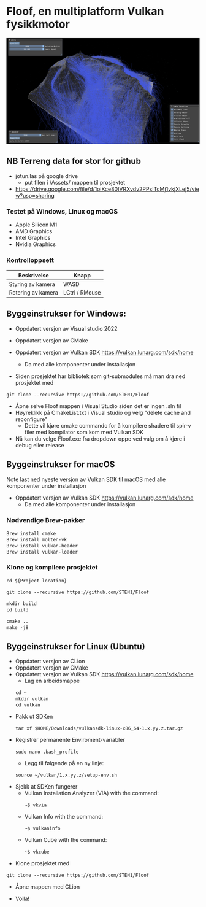 # Floof, en multiplatform Vulkan fysikkmotor
![Floof example image](Assets/FloofHeaderRainColor.png)

## NB Terreng data for stor for github
* jotun.las på google drive
	* put filen i /Assets/ mappen til prosjektet
* https://drive.google.com/file/d/1oiKce80IVRXvdv2PPsITcMj1vkjXLej5/view?usp=sharing

### Testet på Windows, Linux og macOS
 * Apple Silicon M1
 * AMD Graphics
 * Intel Graphics
 * Nvidia Graphics

### Kontrolloppsett
| Beskrivelse           | Knapp          | 
|-----------------------|----------------|
| Styring av kamera     | WASD           | 
| Rotering av kamera    | LCtrl / RMouse | 


## Byggeinstrukser for Windows:
* Oppdatert versjon av Visual studio 2022
* Oppdatert versjon av CMake
* Oppdatert versjon av Vulkan SDK https://vulkan.lunarg.com/sdk/home
  * Da med alle komponenter under installasjon

* Siden prosjektet har bibliotek som git-submodules må man dra ned prosjektet med
```
git clone --recursive https://github.com/STEN1/Floof
```
* Åpne selve Floof mappen i Visual Studio siden det er ingen .sln fil
* Høyreklikk på CmakeList.txt i Visual studio og velg "delete cache and reconfigure"
  * Dette vil kjøre cmake commando for å kompilere shadere til spir-v filer med kompilator som kom med Vulkan SDK
* Nå kan du velge Floof.exe fra dropdown oppe ved valg om å kjøre i debug eller release


## Byggeinstrukser for macOS

Note last ned nyeste versjon av Vulkan SDK til macOS med alle komponenter under installasjon
* Oppdatert versjon av Vulkan SDK https://vulkan.lunarg.com/sdk/home
  * Da med alle komponenter under installasjon

### Nødvendige Brew-pakker
```
Brew install cmake
Brew install molten-vk
Brew install vulkan-header
Brew install vulkan-loader
```

### Klone og kompilere prosjektet
```
cd ${Project location}
```
```
git clone --recursive https://github.com/STEN1/Floof
```

```
mkdir build
cd build
```

```
cmake ..
make -j8
```

## Byggeinstrukser for Linux (Ubuntu)

* Oppdatert versjon av CLion
* Oppdatert versjon av CMake
* Oppdatert versjon av Vulkan SDK https://vulkan.lunarg.com/sdk/home
  * Lag en arbeidsmappe 
  ```
  cd ~
  mkdir vulkan
  cd vulkan
  ```
* Pakk ut SDKen
  ```
  tar xf $HOME/Downloads/vulkansdk-linux-x86_64-1.x.yy.z.tar.gz
  ```
* Registrer permanente Enviroment-variabler
  ```
  sudo nano .bash_profile
  ```
  * Legg til følgende på en ny linje:
  ```
  source ~/vulkan/1.x.yy.z/setup-env.sh
  ```
* Sjekk at SDKen fungerer
  * Vulkan Installation Analyzer (VIA) with the command:
	```
	~$ vkvia
	```
  * Vulkan Info with the command:
	```
	~$ vulkaninfo
	```
  * Vulkan Cube with the command:
	```
	~$ vkcube
	```
* Klone prosjektet med
```
git clone --recursive https://github.com/STEN1/Floof
```
* Åpne mappen med CLion

* Voila!
